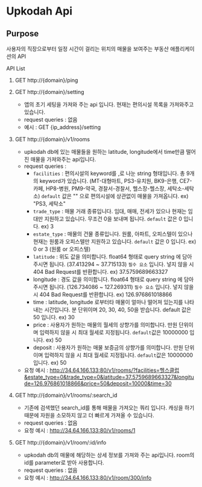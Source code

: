 # Upkodah Api
## Purpose
사용자의 직장으로부터 일정 시간이 걸리는 위치의 매물을 보여주는 부동산 애플리케이션의 API

API List
1. GET http://{domain}/ping

2. GET http://{domain}/setting
    - 앱의 초기 세팅을 가져와 주는 api 입니다. 현재는 편의시설 목록을 가져와주고 있습니다.
    - request  queries : 없음
    - 예시 : GET {ip_address}/setting

3. GET http://{domain}/v1/rooms
    - upkodah db에 있는 매물들을 원하는 latitude, longitude에서 time만큼 떨어진 매물을 가져와주는 api입니다.
    - request queries :
        - `facilities` : 편의시설의 keyword를 ,로 나눈 string 형태입니다. 총 9개의 keyword가 있습니다. (MT-대형마트, PS3-유치원, BK9-은행, CE7-카페, HP8-병원, PM9-약국, 경찰서-경찰서, 헬스장-헬스장, 세탁소-세탁소)
          `default` 값은 "" 으로 편의시설에 상관없이 매물을 가져옵니다. ex) "PS3, 세탁소"
        - `trade_type` : 매물 거래 종류입니다. 임대, 매매, 전세가 있으나 현재는 임대만 지원하고 있습니다. 무조건 0을 보내며 됩니다.
          `default` 값은 0 입니다. ex) 3
        - `estate_type` : 매물의 건물 종류입니다. 원룸, 아파트, 오피스텔이 있으나 현재는 원룸과 오피스텔만 지원하고 있습니다.
          `default` 값은 0 입니다. ex) 0 or 3 (원룸 or 오피스텔)
        - `latitude` : 위도 값을 의미합니다. float64 형태로 query string 에 담아주시면 됩니다. (37.413294 ~ 37.715133)
          `필수 요소` 입니다. 넣지 않을 시 404 Bad Request를 반환합니다. ex) 37.5759689663327
        - longitude : 경도 값을 의미합니다. float64 형태로 query string 에 담아주시면 됩니다. (126.734086 ~ 127.269311)
          `필수 요소` 입니다. 넣지 않을 시 404 Bad Request를 반환합니다. ex) 126.976861018866
        - time : latitude, longitude 로부터타 매물이 얼마나 떨어져 있는지를 나타내는 시간입니다. 분 단위이며 20, 30, 40, 50을 받습니다.
          default 값은 50 입니다. ex) 30
        - price : 사용자가 원하는 매물의 월세의 상향가를 의미합니다. 만원 단위이며 입력하지 않을 시 최대 월세로 지정됩니다.
          `default`값은 10000000 입니다. ex) 50 
        - deposit : 사용자가 원하는 매물 보증금의 상향가를 의미합니다. 만원 단위이며 입력하지 않을 시 최대 월세로 지정됩니다.
        `default`값은 10000000 입니다. ex) 50
    - 요청 예시 :
        <http://34.64.166.133:80/v1/rooms/?facilities=헬스클럽&estate_type=0&trade_type=0&latitude=37.5759689663327&longitude=126.976861018866&price=50&deposit=10000&time=30>

4. GET http://{domain}/v1/rooms/:search_id
    - 기존에 검색했던 search_id를 통해 매물을 가져오는 쿼리 입니다. 캐싱을 하기 때문에 자원을 소모하지 않고 더 빠르게 가져올 수 있습니다.
    - request queries : 없음
    - 요청 예시 :
        <http://34.64.166.133:80/v1/rooms/1>

5. GET http://{domain}/v1/room/:id/info
    - upkodah db의 매물에 해당하는 상세 정보를 가져와 주는 api입니다. room의 id를 parameter로 받아 사용합니다.
    - request queries : 없음
    - 요청 예시 :
        <http://34.64.166.133:80/v1/room/300/info>
